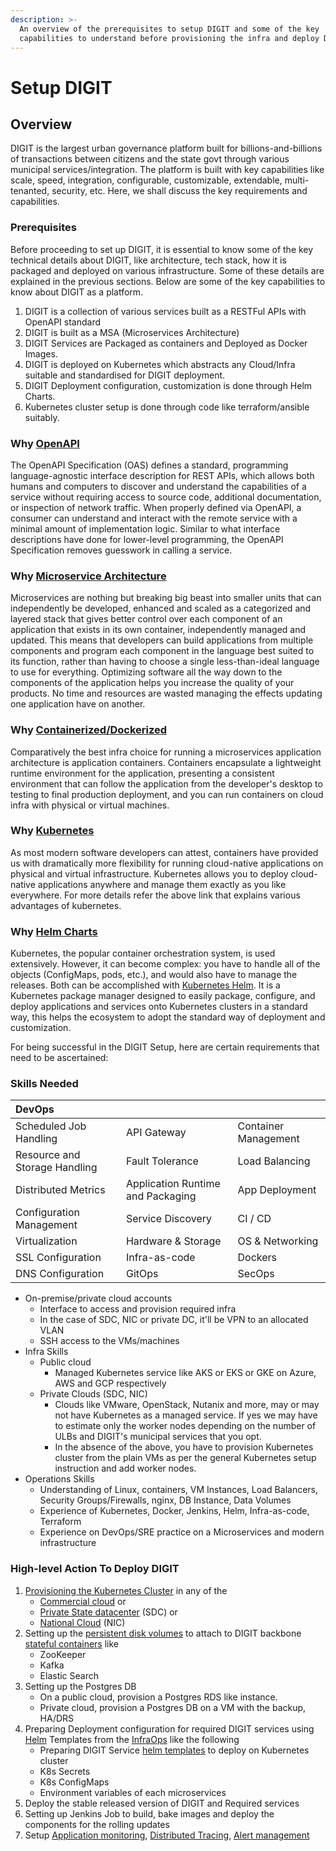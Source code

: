 ```yaml
---
description: >-
  An overview of the prerequisites to setup DIGIT and some of the key
  capabilities to understand before provisioning the infra and deploy DIGIT.
---
```


# Setup DIGIT

## Overview

DIGIT is the largest urban governance platform built for billions-and-billions of transactions between citizens and the state govt through various municipal services/integration. The platform is built with key capabilities like scale, speed, integration, configurable, customizable, extendable, multi-tenanted, security, etc. Here, we shall discuss the key requirements and capabilities.

### Prerequisites

Before proceeding to set up DIGIT, it is essential to know some of the key technical details about DIGIT, like architecture, tech stack, how it is packaged and deployed on various infrastructure. Some of these details are explained in the previous sections. Below are some of the key capabilities to know about DIGIT as a platform.

1. DIGIT is a collection of various services built as a RESTFul APIs with OpenAPI standard
2. DIGIT is built as a MSA \(Microservices Architecture\)
3. DIGIT Services are Packaged as containers and Deployed as Docker Images.
4. DIGIT is deployed on Kubernetes which abstracts any Cloud/Infra suitable and standardised for DIGIT deployment.
5. DIGIT Deployment configuration, customization is done through Helm Charts.
6. Kubernetes cluster setup is done through code like terraform/ansible suitably.

### Why [OpenAPI](https://medium.com/@ratrosy/building-apis-with-openapi-ac3c24e33ee3#:~:text=OpenAPI%20helps%20developers%20specify%20the,and%20framework%20of%20your%20choice.)

The OpenAPI Specification \(OAS\) defines a standard, programming language-agnostic interface description for REST APIs, which allows both humans and computers to discover and understand the capabilities of a service without requiring access to source code, additional documentation, or inspection of network traffic. When properly defined via OpenAPI, a consumer can understand and interact with the remote service with a minimal amount of implementation logic. Similar to what interface descriptions have done for lower-level programming, the OpenAPI Specification removes guesswork in calling a service.

### Why [Microservice Architecture](https://medium.com/hashmapinc/the-what-why-and-how-of-a-microservices-architecture-4179579423a9)

Microservices are nothing but breaking big beast into smaller units that can independently be developed, enhanced and scaled as a categorized and layered stack that gives better control over each component of an application that exists in its own container, independently managed and updated. This means that developers can build applications from multiple components and program each component in the language best suited to its function, rather than having to choose a single less-than-ideal language to use for everything. Optimizing software all the way down to the components of the application helps you increase the quality of your products. No time and resources are wasted managing the effects updating one application have on another. 

### Why [Containerized/Dockerized](https://medium.com/@pablo.iorio/container-based-architecture-i-iii-technical-advantages-7176195456c5#:~:text=Using%20containers%20facilitates%20the%20development,complexity%2C%20network%20latency%2C%20monitoring.)

Comparatively the best infra choice for running a microservices application architecture is application containers. Containers encapsulate a lightweight runtime environment for the application, presenting a consistent environment that can follow the application from the developer's desktop to testing to final production deployment, and you can run containers on cloud infra with physical or virtual machines.

### Why [Kubernetes](why-kubernetes-for-digit.md)

As most modern software developers can attest, containers have provided us with dramatically more flexibility for running cloud-native applications on physical and virtual infrastructure. Kubernetes allows you to deploy cloud-native applications anywhere and manage them exactly as you like everywhere. For more details refer the above link that explains various advantages of kubernetes. 

### Why [Helm Charts](https://medium.com/@technospace/an-introduction-to-helm-charts-41be1544370c)

Kubernetes, the popular container orchestration system, is used extensively. However, it can become complex: you have to handle all of the objects \(ConfigMaps, pods, etc.\), and would also have to manage the releases. Both can be accomplished with [Kubernetes Helm](https://platform9.com/resource/kubernetes-helm-why-it-matters/). It is a Kubernetes package manager designed to easily package, configure, and deploy applications and services onto Kubernetes clusters in a standard way, this helps the ecosystem to adopt the standard way of deployment and customization. 

For being successful in the DIGIT Setup, here are certain requirements that need to be ascertained:

### Skills Needed

| DevOps |  |  |
| :--- | :--- | :--- |
| Scheduled Job Handling | API Gateway | Container Management |
| Resource and Storage Handling | Fault Tolerance | Load Balancing |
| Distributed Metrics | Application Runtime and Packaging | App Deployment |
| Configuration Management | Service Discovery | CI / CD |
| Virtualization | Hardware & Storage | OS & Networking |
| SSL Configuration | Infra-as-code | Dockers |
| DNS Configuration | GitOps | SecOps |

* On-premise/private cloud accounts
  * Interface to access and provision required infra
  * In the case of SDC, NIC or private DC, it'll be VPN to an allocated VLAN
  * SSH access to the VMs/machines
* Infra Skills
  * Public cloud 
    * Managed Kubernetes service like AKS or EKS or GKE on Azure, AWS and GCP respectively
  * Private Clouds \(SDC, NIC\)
    * Clouds like VMware, OpenStack, Nutanix and more, may or may not have Kubernetes as a managed service. If yes we may have to estimate only the worker nodes depending on the number of ULBs and DIGIT's municipal services that you opt.
    * In the absence of the above, you have to provision Kubernetes cluster from the plain VMs as per the general Kubernetes setup instruction and add worker nodes. 
* Operations Skills
  * Understanding of  Linux,  containers, VM Instances,  Load Balancers, Security Groups/Firewalls, nginx, DB Instance, Data Volumes
  * Experience of Kubernetes, Docker, Jenkins, Helm, Infra-as-code, Terraform
  * Experience on DevOps/SRE practice on a Microservices and modern infrastructure

### High-level Action To Deploy DIGIT

1. [Provisioning the Kubernetes Cluster](https://medium.com/better-programming/build-your-own-multi-node-kubernetes-cluster-with-monitoring-346a7e2ef6e2) in any of the 
   * [Commercial cloud](https://learn.hashicorp.com/terraform?track=kubernetes#kubernetes) or 
   * [Private State datacenter](https://medium.com/faun/10-useful-kubernetes-tools-ddffa62089cc) \(SDC\) or 
   * [National Cloud](https://cloud.gov.in/services.php) \(NIC\)
2. Setting up the [persistent disk volumes](https://medium.com/asl19-developers/create-readwritemany-persistentvolumeclaims-on-your-kubernetes-cluster-3a8db51f98e3) to attach to DIGIT backbone [stateful containers](https://medium.com/swlh/stupid-simple-kubernetes-persistent-volumes-explained-by-examples-29f8fec08c4) like
   * ZooKeeper
   * Kafka
   * Elastic Search 
3. Setting up the Postgres DB
   * On a public cloud, provision a Postgres RDS like instance. 
   * Private cloud, provision a Postgres DB on a VM with the backup, HA/DRS
4. Preparing Deployment configuration for required DIGIT services using [Helm](https://medium.com/better-programming/docker-kubernetes-and-helm-4b5a5a87bc8f) Templates from the [InfraOps](https://github.com/egovernments/Train-InfraOps) like the following
   * Preparing DIGIT Service [helm templates](https://medium.com/ingeniouslysimple/deploying-kubernetes-applications-with-helm-81c9c931f9d3) to deploy on Kubernetes cluster
   * K8s Secrets
   * K8s ConfigMaps
   * Environment variables of each microservices
5. Deploy the stable released version of DIGIT and Required services
6. Setting up Jenkins Job to build, bake images and deploy the components for the rolling updates
7. Setup [Application monitoring](https://medium.com/@Alibaba_Cloud/system-monitoring-using-prometheus-and-grafana-8007d3aaf400), [Distributed Tracing](https://medium.com/velotio-perspectives/a-comprehensive-tutorial-to-implementing-opentracing-with-jaeger-a01752e1a8ce), [Alert management](https://medium.com/@abhishekbhardwaj510/alertmanager-integration-in-prometheus-197e03bfabdf) 

